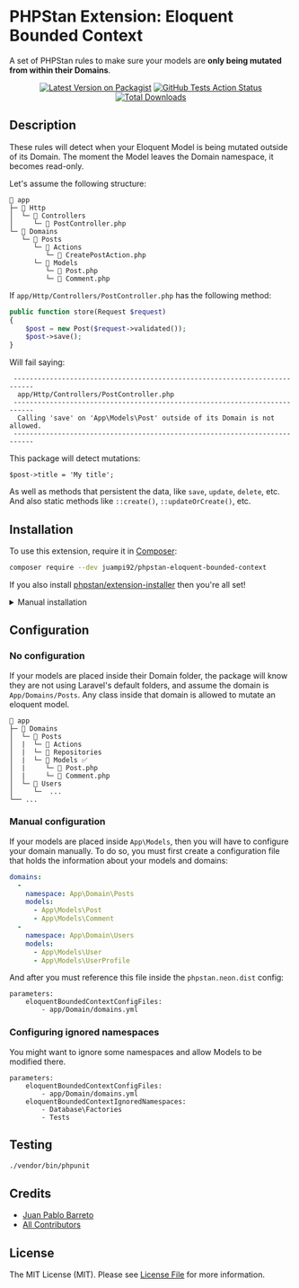 # PHPStan Extension: Eloquent Bounded Context

A set of PHPStan rules to make sure your models are **only being mutated from within their Domains**.
<p align="center">
  <p align="center">
    <a href="https://packagist.org/packages/juampi92/phpstan-eloquent-bounded-context"><img src="https://img.shields.io/packagist/v/juampi92/phpstan-eloquent-bounded-context.svg?style=flat-square" alt="Latest Version on Packagist"></a>
    <a href="https://github.com/juampi92/phpstan-eloquent-bounded-context/actions?query=workflow%3Arun-tests+branch%3Amain"><img src="https://img.shields.io/github/workflow/status/juampi92/phpstan-eloquent-bounded-context/run-tests?label=tests" alt="GitHub Tests Action Status"></a>
    <a href="https://packagist.org/packages/juampi92/phpstan-eloquent-bounded-context"><img src="https://img.shields.io/packagist/dt/juampi92/phpstan-eloquent-bounded-context.svg?style=flat-square" alt="Total Downloads"></a>
  </p>
</p>

## Description

These rules will detect when your Eloquent Model is being mutated outside of its Domain. The moment the Model leaves the Domain namespace, it becomes read-only.

Let's assume the following structure:
```
📁 app
├─ 📁 Http
│  └─ 📁 Controllers
│     └─ 📃 PostController.php
└─ 📁 Domains
   └─ 📁 Posts
      └─ 📁 Actions
         └─ 📃 CreatePostAction.php
      └─ 📁 Models
         └─ 📃 Post.php
         └─ 📃 Comment.php
```

If `app/Http/Controllers/PostController.php` has the following method:

```php
public function store(Request $request)
{
    $post = new Post($request->validated());
    $post->save();
}
```

Will fail saying:

```
 ---------------------------------------------------------------------------
  app/Http/Controllers/PostController.php
 ---------------------------------------------------------------------------
  Calling 'save' on 'App\Models\Post' outside of its Domain is not allowed.
 ---------------------------------------------------------------------------
```

This package will detect mutations:

```
$post->title = 'My title';
```

As well as methods that persistent the data, like `save`, `update`, `delete`, etc.
And also static methods like `::create()`, `::updateOrCreate()`, etc.

## Installation

To use this extension, require it in [Composer](https://getcomposer.org/):

```bash
composer require --dev juampi92/phpstan-eloquent-bounded-context
```

If you also install [phpstan/extension-installer](https://github.com/phpstan/extension-installer) then you're all set!

<details>
  <summary>Manual installation</summary>

If you don't want to use `phpstan/extension-installer`, include extension.neon in your project's PHPStan config:

```neon
includes:
    - vendor/juampi92/phpstan-eloquent-bounded-context/extension.neon
```
</details>

## Configuration

### No configuration

If your models are placed inside their Domain folder, the package will know they are not using Laravel's default folders, and assume the domain is `App/Domains/Posts`. Any class inside that domain is allowed to mutate an eloquent model. 

```
📁 app
├─ 📁 Domains
│  └─ 📁 Posts
│  |  └─ 📁 Actions
│  |  └─ 📁 Repositories
│  |  └─ 📁 Models ✅
│  |     └─ 📃 Post.php
│  |     └─ 📃 Comment.php
│  └─ 📁 Users
│     └─  ...
└── ...
```

### Manual configuration

If your models are placed inside `App\Models`, then you will have to configure your domain manually.
To do so, you must first create a configuration file that holds the information about your models and domains:

```yml
domains:
  -
    namespace: App\Domain\Posts
    models:
      - App\Models\Post
      - App\Models\Comment
  -
    namespace: App\Domain\Users
    models:
      - App\Models\User
      - App\Models\UserProfile
```

And after you must reference this file inside the `phpstan.neon.dist` config:

```neon
parameters:
	eloquentBoundedContextConfigFiles:
	    - app/Domain/domains.yml
```

### Configuring ignored namespaces

You might want to ignore some namespaces and allow Models to be modified there. 

```neon
parameters:
	eloquentBoundedContextConfigFiles:
		- app/Domain/domains.yml
	eloquentBoundedContextIgnoredNamespaces:
		- Database\Factories
		- Tests
```


## Testing

```bash
./vendor/bin/phpunit
```

## Credits

- [Juan Pablo Barreto](https://github.com/juampi92)
- [All Contributors](../../contributors)

## License

The MIT License (MIT). Please see [License File](LICENSE.md) for more information.
